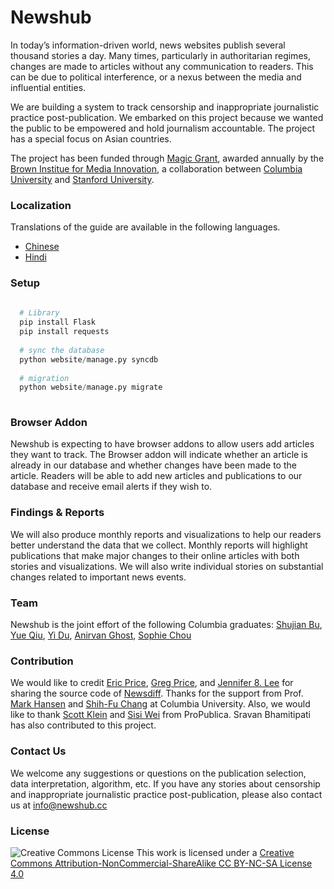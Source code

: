 # Newshub

In today’s information-driven world, news websites publish several thousand stories a day. Many times, particularly in authoritarian regimes, changes are made to articles without any communication to readers. This can be due to political interference, or a nexus between the media and influential entities.  <br/>

We are building a system to track censorship and inappropriate journalistic practice post-publication. We embarked on this project because we wanted the public to be empowered and hold journalism accountable. The project has a special focus on Asian countries.  <br/>

The project has been funded through [Magic Grant](http://brown.stanford.edu/magic), awarded annually by the  [Brown Institue for Media Innovation](http://brown.columbia.edu/), a collaboration between [Columbia University](http://www.columbia.edu/)  and [Stanford University](http://www.stanford.edu/). 


### Localization

Translations of the guide are available in the following languages. 
* [Chinese](https://github.com/shujianbu/newshub/blob/master/README-zhCN.md)
* [Hindi](https://github.com/shujianbu/newshub/blob/master/README-hindi.md)

### Setup 

```Python
  
  # Library 
  pip install Flask
  pip install requests 
  
  # sync the database
  python website/manage.py syncdb 
  
  # migration
  python website/manage.py migrate  
  
```

### Browser Addon 

Newshub is expecting to have browser addons to allow users add articles they want to track. The Browser addon will indicate whether an article is already in our database and whether changes have been made to the article. Readers will be able to add new articles and publications to our database and receive email alerts if they wish to. 


### Findings & Reports 

We will also produce monthly reports and visualizations to help our readers better understand the data that we collect. Monthly reports will highlight publications that make major changes to their online articles with both stories and visualizations. We will also write individual stories on substantial changes related to important news events.


### Team 

Newshub is the joint effort of the following Columbia graduates: [Shujian Bu](mailto:sb3331@columbia.edu), [Yue Qiu](mailto:yq2154@columbia.edu), [Yi Du](mailto:yd2257@columbia.edu), [Anirvan Ghost](mailto:ag3299@columbia.edu), [Sophie Chou](mailto:sbc2125@columbia.edu)

### Contribution 

We would like to credit [Eric Price](mailto:ecprice@mit.edu), [Greg Price](mailto:gnprice@gmail.com), and [Jennifer 8. Lee](mailto:jenny@jennifer8lee.com) for sharing the source code of [Newsdiff](http://newsdiffs.org/). Thanks for the support from Prof. [Mark Hansen](http://www.journalism.columbia.edu/profile/428-mark) and [Shih-Fu Chang](http://www.ee.columbia.edu/shih-fu-chang) at Columbia University. Also, we would like to thank [Scott Klein](https://twitter.com/kleinmatic) and [Sisi Wei](https://twitter.com/sisiwei) from ProPublica. Sravan Bhamitipati has also contributed to this project. 


### Contact Us

We welcome any suggestions or questions on the publication selection, data interpretation, algorithm, etc. If you have any stories about censorship and inappropriate journalistic practice post-publication, please also contact us at [info@newshub.cc](mailto:info@newshub.cc)


### License
![Creative Commons License](http://i.creativecommons.org/l/by-nc-sa/3.0/88x31.png)
This work is licensed under a [Creative Commons Attribution-NonCommercial-ShareAlike CC BY-NC-SA License 4.0](http://creativecommons.org/licenses/by-nc-sa/4.0/)




